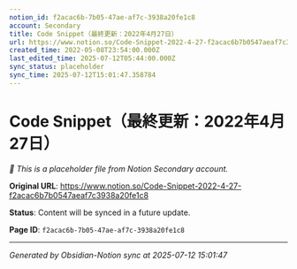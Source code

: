 ```yaml
---
notion_id: f2acac6b-7b05-47ae-af7c-3938a20fe1c8
account: Secondary
title: Code Snippet（最終更新：2022年4月27日）
url: https://www.notion.so/Code-Snippet-2022-4-27-f2acac6b7b0547aeaf7c3938a20fe1c8
created_time: 2022-05-08T23:54:00.000Z
last_edited_time: 2025-07-12T05:44:00.000Z
sync_status: placeholder
sync_time: 2025-07-12T15:01:47.358784
---
```


# Code Snippet（最終更新：2022年4月27日）

*🔄 This is a placeholder file from Notion Secondary account.*

**Original URL**: https://www.notion.so/Code-Snippet-2022-4-27-f2acac6b7b0547aeaf7c3938a20fe1c8

**Status**: Content will be synced in a future update.

**Page ID**: `f2acac6b-7b05-47ae-af7c-3938a20fe1c8`

---

*Generated by Obsidian-Notion sync at 2025-07-12 15:01:47*
